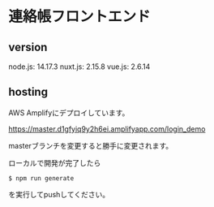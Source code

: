 # 連絡帳フロントエンド


## version 
node.js: 14.17.3
nuxt.js: 2.15.8
vue.js: 2.6.14 

## hosting
AWS Amplifyにデプロイしています。

https://master.d1gfyiq9y2h6ei.amplifyapp.com/login_demo

masterブランチを変更すると勝手に変更されます。

ローカルで開発が完了したら

```
$ npm run generate
```

を実行してpushしてください。

